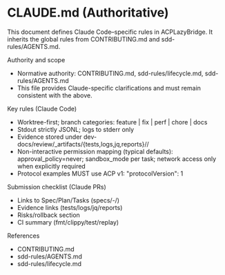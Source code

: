 # CLAUDE.md (Authoritative)

This document defines Claude Code–specific rules in ACPLazyBridge. It inherits the global rules from CONTRIBUTING.md and sdd-rules/AGENTS.md.

Authority and scope
- Normative authority: CONTRIBUTING.md, sdd-rules/lifecycle.md, sdd-rules/AGENTS.md
- This file provides Claude-specific clarifications and must remain consistent with the above.

Key rules (Claude Code)
- Worktree-first; branch categories: feature | fix | perf | chore | docs
- Stdout strictly JSONL; logs to stderr only
- Evidence stored under dev-docs/review/_artifacts/{tests,logs,jq,reports}/<task>/
- Non-interactive permission mapping (typical defaults): approval_policy=never; sandbox_mode per task; network access only when explicitly required
- Protocol examples MUST use ACP v1: "protocolVersion": 1

Submission checklist (Claude PRs)
- Links to Spec/Plan/Tasks (specs/<NNN>-<slug>/)
- Evidence links (tests/logs/jq/reports)
- Risks/rollback section
- CI summary (fmt/clippy/test/replay)

References
- CONTRIBUTING.md
- sdd-rules/AGENTS.md
- sdd-rules/lifecycle.md


